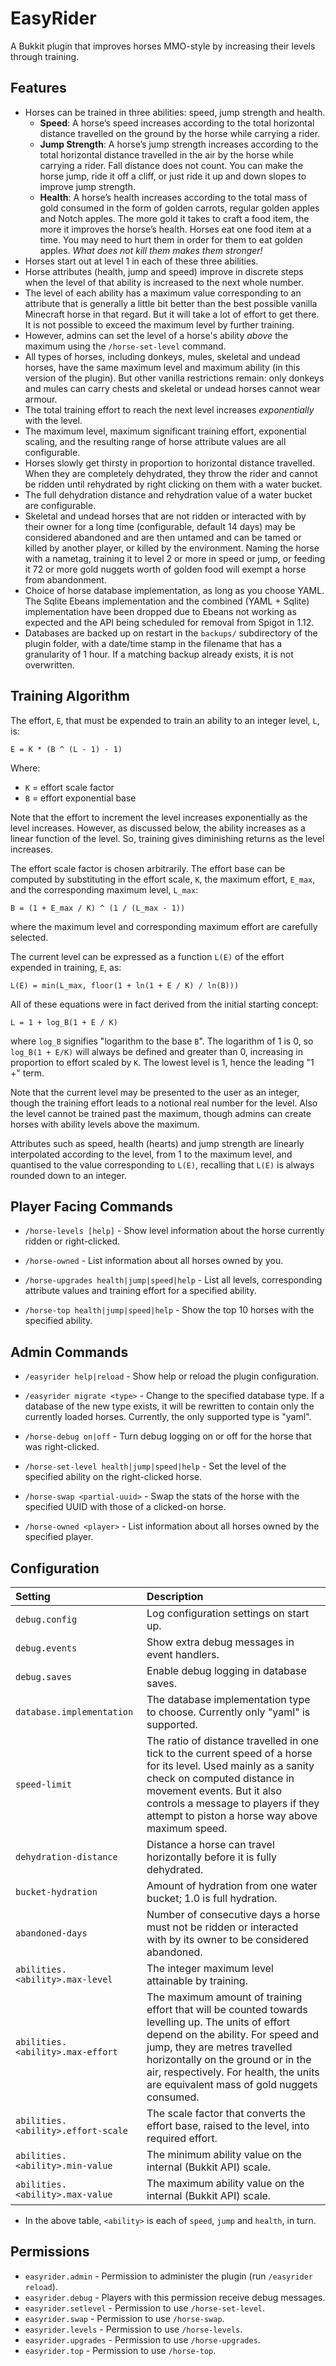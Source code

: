 EasyRider
========
A Bukkit plugin that improves horses MMO-style by increasing their levels
through training.


Features
--------
 * Horses can be trained in three abilities: speed, jump strength and health.
   * **Speed**: A horse’s speed increases according to the total horizontal
     distance travelled on the ground by the horse while carrying a rider.
   * **Jump Strength**:  A horse’s jump strength increases according to the total
     horizontal distance travelled in the air by the horse while carrying a
     rider. Fall distance does not count. You can make the horse jump, ride
     it off a cliff, or just ride it up and down slopes to improve jump strength.
   * **Health**: A horse’s health increases according to the total mass of gold
     consumed in the form of golden carrots, regular golden apples and Notch
     apples. The more gold it takes to craft a food item, the more it improves
     the horse’s health. Horses eat one food item at a time. You may need to
     hurt them in order for them to eat golden apples. *What does not kill them
     makes them stronger!*
 * Horses start out at level 1 in each of these three abilities.
 * Horse attributes (health, jump and speed) improve in discrete steps when the
   level of that ability is increased to the next whole number.
 * The level of each ability has a maximum value corresponding to an attribute
   that is generally a little bit better than the best possible vanilla
   Minecraft horse in that regard. But it will take a lot of effort to get
   there. It is not possible to exceed the maximum level by further training.
 * However, admins can set the level of a horse's ability *above* the maximum
   using the `/horse-set-level` command.
 * All types of horses, including donkeys, mules, skeletal and undead horses,
   have the same maximum level and maximum ability (in this version of the
   plugin). But other vanilla restrictions remain: only donkeys and mules can
   carry chests and skeletal or undead horses cannot wear armour.
 * The total training effort to reach the next level increases *exponentially*
   with the level.
 * The maximum level, maximum significant training effort, exponential scaling,
   and the resulting range of horse attribute values are all configurable.
 * Horses slowly get thirsty in proportion to horizontal distance travelled.
   When they are completely dehydrated, they throw the rider and cannot be
   ridden until rehydrated by right clicking on them with a water bucket.
 * The full dehydration distance and rehydration value of a water bucket are
   configurable.
 * Skeletal and undead horses that are not ridden or interacted with by their
   owner for a long time (configurable, default 14 days) may be considered
   abandoned and are then untamed and can be tamed or killed by another player,
   or killed by the environment. Naming the horse with a nametag, training it
   to level 2 or more in speed or jump, or feeding it 72 or more gold nuggets
   worth of golden food will exempt a horse from abandonment.
 * Choice of horse database implementation, as long as you choose YAML. The
   Sqlite Ebeans implementation and the combined (YAML + Sqlite) implementation
   have been dropped due to Ebeans not working as expected and the API being
   scheduled for removal from Spigot in 1.12.
 * Databases are backed up on restart in the `backups/` subdirectory of the 
   plugin folder, with a date/time stamp in the filename that has a granularity
   of 1 hour. If a matching backup already exists, it is not overwritten.

Training Algorithm
------------------
The effort, `E`, that must be expended to train an ability to an integer level,
`L`, is:

    E = K * (B ^ (L - 1) - 1)

Where:
 * `K` = effort scale factor</li>
 * `B` = effort exponential base</li>

Note that the effort to increment the level increases exponentially as the
level increases. However, as discussed below, the ability increases as a
linear function of the level. So, training gives diminishing returns as the
level increases.

The effort scale factor is chosen arbitrarily. The effort base can be
computed by substituting in the effort scale, `K`, the maximum effort, `E_max`,
and the corresponding maximum level, `L_max`:

    B = (1 + E_max / K) ^ (1 / (L_max - 1))

where the maximum level and corresponding maximum effort are carefully
selected.

The current level can be expressed as a function `L(E)` of the effort expended
in training, `E`, as:

    L(E) = min(L_max, floor(1 + ln(1 + E / K) / ln(B)))

All of these equations were in fact derived from the initial starting concept:

    L = 1 + log_B(1 + E / K)

where `log_B` signifies "logarithm to the base `B`". The logarithm of 1 is 0, so
`log_B(1 + E/K)` will always be defined and greater than 0, increasing in
proportion to effort scaled by `K`. The lowest level is 1, hence the leading
"1 +" term.

Note that the current level may be presented to the user as an integer, though
the training effort leads to a notional real number for the level. Also the
level cannot be trained past the maximum, though admins can create horses
with ability levels above the maximum.

Attributes such as speed, health (hearts) and jump strength are linearly
interpolated according to the level, from 1 to the maximum level, and
quantised to the value corresponding to `L(E)`, recalling that `L(E)` is always
rounded down to an integer.


Player Facing Commands
----------------------
 * `/horse-levels [help]` - Show level information about the horse currently
   ridden or right-clicked.

 * `/horse-owned` - List information about all horses owned by you.

 * `/horse-upgrades health|jump|speed|help` - List all levels, corresponding
   attribute values and training effort for a specified ability.

 * `/horse-top health|jump|speed|help` - Show the top 10 horses with the specified ability.


Admin Commands
--------------
 * `/easyrider help|reload` - Show help or reload the plugin configuration.
 * `/easyrider migrate <type>` - Change to the specified database type. If
   a database of the new type exists, it will be rewritten to contain only the
   currently loaded horses. Currently, the only supported type is "yaml".
 
 * `/horse-debug on|off` - Turn debug logging on or off for the horse that was
   right-clicked.
   
 * `/horse-set-level health|jump|speed|help` - Set the level of the specified
   ability on the right-clicked horse.

 * `/horse-swap <partial-uuid>` - Swap the stats of the horse with the specified
   UUID with those of a clicked-on horse.

 * `/horse-owned <player>` - List information about all horses owned by the
   specified player.


Configuration
-------------

| Setting | Description |
| :--- | :--- |
| `debug.config` | Log configuration settings on start up. |
| `debug.events` | Show extra debug messages in event handlers. |
| `debug.saves` | Enable debug logging in database saves. |
| `database.implementation` | The database implementation type to choose. Currently only "yaml" is supported. |
| `speed-limit` | The ratio of distance travelled in one tick to the current speed of a horse for its level. Used mainly as a sanity check on computed distance in movement events. But it also controls a message to players if they attempt to piston a horse way above maximum speed. |
| `dehydration-distance` | Distance a horse can travel horizontally before it is fully dehydrated. |
| `bucket-hydration` | Amount of hydration from one water bucket; 1.0 is full hydration. |
| `abandoned-days` | Number of consecutive days a horse must not be ridden or interacted with by its owner to be considered abandoned. |
| `abilities.<ability>.max-level` | The integer maximum level attainable by training. |
| `abilities.<ability>.max-effort` | The maximum amount of training effort that will be counted towards levelling up. The units of effort depend on the ability. For speed and jump, they are metres travelled horizontally on the ground or in the air, respectively. For health, the units are equivalent mass of gold nuggets consumed. |
| `abilities.<ability>.effort-scale` | The scale factor that converts the effort base, raised to the level, into required effort. |
| `abilities.<ability>.min-value` | The minimum ability value on the internal (Bukkit API) scale. |
| `abilities.<ability>.max-value` | The maximum ability value on the internal (Bukkit API) scale. |

 * In the above table, `<ability>` is each of `speed`, `jump` and `health`, in turn.


Permissions
-----------

 * `easyrider.admin` - Permission to administer the plugin (run `/easyrider reload`).
 * `easyrider.debug` - Players with this permission receive debug messages.
 * `easyrider.setlevel` - Permission to use `/horse-set-level`.
 * `easyrider.swap` - Permission to use `/horse-swap`.
 * `easyrider.levels` - Permission to use `/horse-levels`.
 * `easyrider.upgrades` - Permission to use `/horse-upgrades`.
 * `easyrider.top` - Permission to use `/horse-top`.
 
